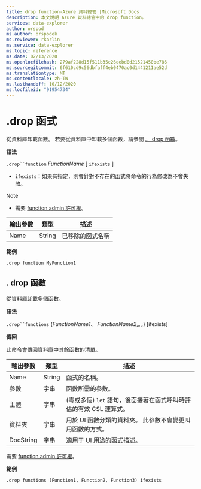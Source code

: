 ```yaml
---
title: drop function-Azure 資料總管 |Microsoft Docs
description: 本文說明 Azure 資料總管中的 drop function。
services: data-explorer
author: orspod
ms.author: orspodek
ms.reviewer: rkarlin
ms.service: data-explorer
ms.topic: reference
ms.date: 02/13/2020
ms.openlocfilehash: 279af228d15f511b35c26eebd0d21521450be786
ms.sourcegitcommit: 6f610cd9c56dbfaff4eb0470ac0d1441211ae52d
ms.translationtype: MT
ms.contentlocale: zh-TW
ms.lasthandoff: 10/12/2020
ms.locfileid: "91954734"
---
```

# <a name="drop-function"></a>.drop 函式

從資料庫卸載函數。
若要從資料庫中卸載多個函數，請參閱 [。 drop 函數](#drop-functions)。

**語法**

`.drop``function` *FunctionName* [ `ifexists` ]

* `ifexists`：如果有指定，則會針對不存在的函式將命令的行為修改為不會失敗。

> [!NOTE]
> * 需要 [function admin 許可權](../management/access-control/role-based-authorization.md)。
    
|輸出參數 |類型 |描述
|---|---|--- 
|Name  |String |已移除的函式名稱
 
**範例** 

```kusto
.drop function MyFunction1
```

## <a name="drop-functions"></a>. drop 函數

從資料庫卸載多個函數。

**語法**

`.drop``functions` (*FunctionName1*、 *FunctionName2*,。。) [ifexists]

**傳回**

此命令會傳回資料庫中其餘函數的清單。

|輸出參數 |類型 |描述
|---|---|--- 
|Name  |String |函式的名稱。 
|參數  |字串 |函數所需的參數。
|主體  |字串 | (零或多個) `let` 語句，後面接著在函式呼叫時評估的有效 CSL 運算式。
|資料夾|字串|用於 UI 函數分類的資料夾。 此參數不會變更叫用函數的方式。
|DocString|字串|適用于 UI 用途的函式描述。

需要 [function admin 許可權](../management/access-control/role-based-authorization.md)。

**範例** 
 
```kusto
.drop functions (Function1, Function2, Function3) ifexists
```
